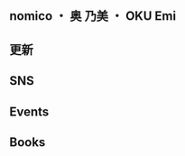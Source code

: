 <html>
<body>
  <h2>nomico ・ 奥 乃美 ・ OKU Emi</h2>


  <h2>更新</h2>
  
  
  
  
  <h2>SNS</h2>





  <h2>Events</h2>





  <h2>Books</h2>


</body>
</html>
